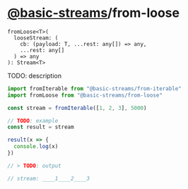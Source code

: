 # [@basic-streams](https://github.com/rpominov/basic-streams)/from-loose

<!-- doc -->

```
fromLoose<T>(
  looseStream: (
    cb: (payload: T, ...rest: any[]) => any,
    ...rest: any[]
  ) => any
): Stream<T>
```

TODO: description

```js
import fromIterable from "@basic-streams/from-iterable"
import fromLoose from "@basic-streams/from-loose"

const stream = fromIterable([1, 2, 3], 5000)

// TODO: example
const result = stream

result(x => {
  console.log(x)
})

// > TODO: output

// stream: ____1____2____3
```

<!-- docstop -->
